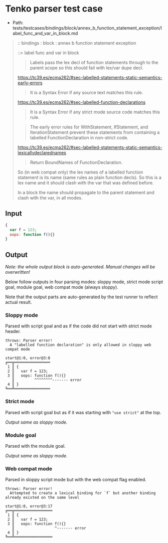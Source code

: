 # Tenko parser test case

- Path: tests/testcases/bindings/block/annex_b_function_statement_exception/label_func_and_var_in_block.md

> :: bindings : block : annex b function statement exception
>
> ::> label func and var in block
>
> > Labels pass the lex decl of function statements through to the parent scope so this should fail with lex/var dupe decl.
> 
> https://tc39.es/ecma262/#sec-labelled-statements-static-semantics-early-errors
> 
> > It is a Syntax Error if any source text matches this rule.
> 
> https://tc39.es/ecma262/#sec-labelled-function-declarations
> 
> > It is a Syntax Error if any strict mode source code matches this rule.
> 
> > The early error rules for WithStatement, IfStatement, and IterationStatement prevent these statements from containing a labelled FunctionDeclaration in non-strict code.
> 
> https://tc39.es/ecma262/#sec-labelled-statements-static-semantics-lexicallydeclarednames
> 
> > Return BoundNames of FunctionDeclaration.
> 
> So (in web compat only) the lex names of a labelled function statement is its name (same rules as plain function decls). So this is a lex name and it should clash with the var that was defined before.
> 
> In a block the name should propagate to the parent statement and clash with the var, in all modes.

## Input

`````js
{
  var f = 123;
  oops: function f(){}
}
`````

## Output

_Note: the whole output block is auto-generated. Manual changes will be overwritten!_

Below follow outputs in four parsing modes: sloppy mode, strict mode script goal, module goal, web compat mode (always sloppy).

Note that the output parts are auto-generated by the test runner to reflect actual result.

### Sloppy mode

Parsed with script goal and as if the code did not start with strict mode header.

`````
throws: Parser error!
  A "labelled function declaration" is only allowed in sloppy web compat mode

start@1:0, error@3:8
╔══╦════════════════
 1 ║ {
 2 ║   var f = 123;
 3 ║   oops: function f(){}
   ║         ^^^^^^^^------- error
 4 ║ }
╚══╩════════════════

`````

### Strict mode

Parsed with script goal but as if it was starting with `"use strict"` at the top.

_Output same as sloppy mode._

### Module goal

Parsed with the module goal.

_Output same as sloppy mode._

### Web compat mode

Parsed in sloppy script mode but with the web compat flag enabled.

`````
throws: Parser error!
  Attempted to create a lexical binding for `f` but another binding already existed on the same level

start@1:0, error@3:17
╔══╦═════════════════
 1 ║ {
 2 ║   var f = 123;
 3 ║   oops: function f(){}
   ║                  ^------- error
 4 ║ }
╚══╩═════════════════

`````

